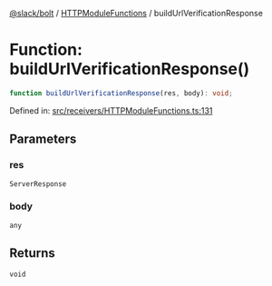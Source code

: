 [@slack/bolt](../../../../index.md) / [HTTPModuleFunctions](../index.md) / buildUrlVerificationResponse

# Function: buildUrlVerificationResponse()

```ts
function buildUrlVerificationResponse(res, body): void;
```

Defined in: [src/receivers/HTTPModuleFunctions.ts:131](https://github.com/slackapi/bolt-js/blob/main/src/receivers/HTTPModuleFunctions.ts#L131)

## Parameters

### res

`ServerResponse`

### body

`any`

## Returns

`void`
